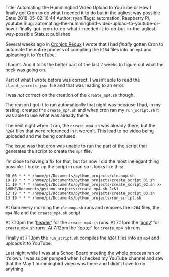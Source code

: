 Title: Automating the Hummingbird Video Upload to YouTube or How I finally got Cron to do what I needed it to do but in the ugliest way possible
Date: 2018-05-02 16:44
Author: ryan
Tags: automation, Raspberry Pi, youtube
Slug: automating-the-hummingbird-video-upload-to-youtube-or-how-i-finally-got-cron-to-do-what-i-needed-it-to-do-but-in-the-ugliest-way-possible
Status: published

Several weeks ago in [Cronjob Redux](/cronjob-redux.html) I wrote that I had *finally* gotten Cron to automate the entire process of compiling the `h264` files into an `mp4` and uploading it to [YouTube](https://www.youtube.com).

I hadn’t. And it took the better part of the last 2 weeks to figure out what the heck was going on.

Part of what I wrote before was correct. I wasn’t able to read the `client_secrets.json` file and that was leading to an error.

I was *not* correct on the creation of the `create_mp4.sh` though.

The reason I got it to run automatically that night was because I had, in my testing, created the `create_mp4.sh` and when cron ran my `run_script.sh` it was able to use what was already there.

The next night when it ran, the `create_mp4.sh` was already there, but the `h264` files that were referenced in it weren’t. This lead to no video being uploaded and me being confused.

The issue was that cron was unable to run the part of the script that generates the script to create the `mp4` file.

I’m close to having a fix for that, but for now I did the most inelegant thing possible. I broke up the script in cron so it looks like this:

    00 06 * * * /home/pi/Documents/python_projects/cleanup.sh
    10 19 * * * /home/pi/Documents/python_projects/create_script_01.sh
    11 19 * * * /home/pi/Documents/python_projects/create_script_02.sh >> $HOME/Documents/python_projects/create_mp4.sh 2>&1
    12 19 * * * /home/pi/Documents/python_projects/create_script_03.sh
    13 19 * * * /home/pi/Documents/python_projects/run_script.sh

At 6am every morning the `cleanup.sh` runs and removes the `h264` files, the `mp4` file and the `create_mp4.sh` script

At 7:10pm the ‘[header](https://gist.github.com/ryancheley/5b11cc15160f332811a3b3d04edf3780)’ for the `create_mp4.sh` runs. At 7:11pm the ‘[body](https://gist.github.com/ryancheley/9e502a9f1ed94e29c4d684fa9a8c035a)’ for `create_mp4.sh` runs. At 7:12pm the ‘[footer](https://gist.github.com/ryancheley/3c91a4b27094c365b121a9dc694c3486)’ for `create_mp4.sh` runs.

Finally at 7:13pm the `run_script.sh` compiles the `h264` files into an `mp4` and uploads it to YouTube.

Last night while I was at a School Board meeting the whole process ran on it’s own. I was super pumped when I checked my YouTube channel and saw that the May 1 hummingbird video was there and I didn’t have to do anything.
